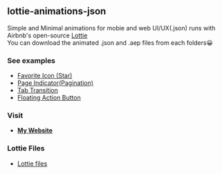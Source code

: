 ## lottie-animations-json  
Simple and Minimal animations for mobie and web UI/UX(.json) runs with Airbnb's open-source [Lottie][lottie]  
You can download the animated .json and .aep files from each folders😀  
  
### See examples  
* [Favorite Icon (Star)][star]
* [Page Indicator(Pagination)][pagination]
* [Tab Transition][tab]
* [Floating Action Button][fab]  
  
### Visit  
* __[My Website][spemer]__  
  
### Lottie Files
* [Lottie files][lottiefiles]
  

[spemer]: https://spemer.com/
[lottie]: https://airbnb.design/lottie/
[lottiefiles]: https://www.lottiefiles.com/

[pagination]: http://www.lottiefiles.com/230-paginationpage-indicator
[tab]: http://www.lottiefiles.com/232-tab-transition-animation
[fab]: http://www.lottiefiles.com/235-floating-action-button-w-sub-buttons
[star]: https://www.lottiefiles.com/382-favorite-icon-star